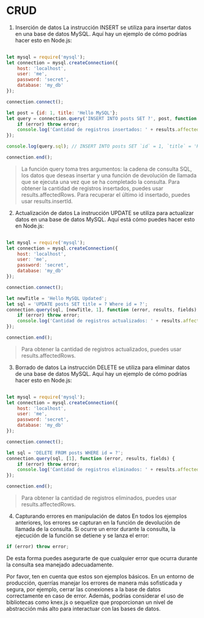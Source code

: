 # CRUD
1. Inserción de datos
La instrucción INSERT se utiliza para insertar datos en una base de datos MySQL. Aquí hay un ejemplo de cómo podrías hacer esto en Node.js:

```javascript
 
let mysql = require('mysql');
let connection = mysql.createConnection({
    host: 'localhost',
    user: 'me',
    password: 'secret',
    database: 'my_db'
});

connection.connect();

let post = {id: 1, title: 'Hello MySQL'};
let query = connection.query('INSERT INTO posts SET ?', post, function (error, results, fields) {
    if (error) throw error;
    console.log('Cantidad de registros insertados: ' + results.affectedRows);
});

console.log(query.sql); // INSERT INTO posts SET `id` = 1, `title` = 'Hello MySQL'

connection.end();
```
> La función query toma tres argumentos: la cadena de consulta SQL, los datos que deseas insertar y una función de devolución de llamada que se ejecuta una vez que se ha completado la consulta.
Para obtener la cantidad de registros insertados, puedes usar results.affectedRows. Para recuperar el último id insertado, puedes usar results.insertId.

2. Actualización de datos
La instrucción UPDATE se utiliza para actualizar datos en una base de datos MySQL. Aquí está cómo puedes hacer esto en Node.js:

```javascript
 
let mysql = require('mysql');
let connection = mysql.createConnection({
    host: 'localhost',
    user: 'me',
    password: 'secret',
    database: 'my_db'
});

connection.connect();

let newTitle = 'Hello MySQL Updated';
let sql = 'UPDATE posts SET title = ? Where id = ?';
connection.query(sql, [newTitle, 1], function (error, results, fields) {
    if (error) throw error;
    console.log('Cantidad de registros actualizados: ' + results.affectedRows);
});

connection.end();
```
>Para obtener la cantidad de registros actualizados, puedes usar results.affectedRows.

3. Borrado de datos
La instrucción DELETE se utiliza para eliminar datos de una base de datos MySQL. Aquí hay un ejemplo de cómo podrías hacer esto en Node.js:

```javascript
 
let mysql = require('mysql');
let connection = mysql.createConnection({
    host: 'localhost',
    user: 'me',
    password: 'secret',
    database: 'my_db'
});

connection.connect();

let sql = 'DELETE FROM posts WHERE id = ?';
connection.query(sql, [1], function (error, results, fields) {
    if (error) throw error;
    console.log('Cantidad de registros eliminados: ' + results.affectedRows);
});

connection.end();
```
>Para obtener la cantidad de registros eliminados, puedes usar results.affectedRows.

4. Capturando errores en manipulación de datos
En todos los ejemplos anteriores, los errores se capturan en la función de devolución de llamada de la consulta. Si ocurre un error durante la consulta, la ejecución de la función se detiene y se lanza el error:

```javascript
if (error) throw error;
```

De esta forma puedes asegurarte de que cualquier error que ocurra durante la consulta sea manejado adecuadamente.

Por favor, ten en cuenta que estos son ejemplos básicos. En un entorno de producción, querrías manejar los errores de manera más sofisticada y segura, por ejemplo, cerrar las conexiones a la base de datos correctamente en caso de error. Además, podrías considerar el uso de bibliotecas como knex.js o sequelize que proporcionan un nivel de abstracción más alto para interactuar con las bases de datos.